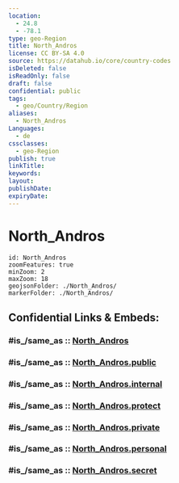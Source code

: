 ```yaml
---
location:
  - 24.8
  - -78.1
type: geo-Region
title: North_Andros
license: CC BY-SA 4.0
source: https://datahub.io/core/country-codes
isDeleted: false
isReadOnly: false
draft: false
confidential: public
tags:
  - geo/Country/Region
aliases:
  - North_Andros
Languages:
  - de
cssclasses:
  - geo-Region
publish: true
linkTitle:
keywords:
layout:
publishDate:
expiryDate:
---
```


# North_Andros

```leaflet
id: North_Andros
zoomFeatures: true 
minZoom: 2 
maxZoom: 18
geojsonFolder: ./North_Andros/
markerFolder: ./North_Andros/
```


## Confidential Links & Embeds: 

### #is_/same_as :: [North_Andros](/_Standards/Earth/Continent/America~Caribbean/Bahamas/Districts~Bahamas/North_Andros.md) 

### #is_/same_as :: [North_Andros.public](/_public/Earth/Continent/America~Caribbean/Bahamas/Districts~Bahamas/North_Andros.public.md) 

### #is_/same_as :: [North_Andros.internal](/_internal/Earth/Continent/America~Caribbean/Bahamas/Districts~Bahamas/North_Andros.internal.md) 

### #is_/same_as :: [North_Andros.protect](/_protect/Earth/Continent/America~Caribbean/Bahamas/Districts~Bahamas/North_Andros.protect.md) 

### #is_/same_as :: [North_Andros.private](/_private/Earth/Continent/America~Caribbean/Bahamas/Districts~Bahamas/North_Andros.private.md) 

### #is_/same_as :: [North_Andros.personal](/_personal/Earth/Continent/America~Caribbean/Bahamas/Districts~Bahamas/North_Andros.personal.md) 

### #is_/same_as :: [North_Andros.secret](/_secret/Earth/Continent/America~Caribbean/Bahamas/Districts~Bahamas/North_Andros.secret.md)

